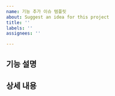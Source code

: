 ```yaml
---
name: 기능 추가 이슈 템플릿
about: Suggest an idea for this project
title: ''
labels: ''
assignees: ''

---
```


## 기능 설명
>

## 상세 내용
>
